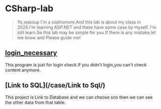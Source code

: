 # CSharp-lab
> Yo,wassup I'm a sophomore.And this lab is about my class in 2024.I'm learning ASP.NET and there have some case by myself.
> I'm still learn.So this lab may be simple for you.If there is any mistake,let me know and Please guide me!
## [login_necessary](/case/login_necessary)
This program is just for login check.If you didn't login,you can't check content anymore.
## [Link to SQL](/case/Link to Sql/)
This project is Link to Database and we can choose sno then we can see the other data from that table.
